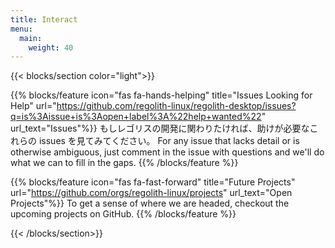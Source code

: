 ```yaml
---
title: Interact
menu:
  main:
    weight: 40
---
```


{{< blocks/section color="light">}}

{{% blocks/feature icon="fas fa-hands-helping" title="Issues Looking for Help" url="https://github.com/regolith-linux/regolith-desktop/issues?q=is%3Aissue+is%3Aopen+label%3A%22help+wanted%22" url_text="Issues"%}}
もしレゴリスの開発に関わりたければ、助けが必要なこれらの issues を見てみてください。 For any issue that lacks detail or is otherwise ambiguous, just comment in the issue with questions and we'll do what we can to fill in the gaps.
{{% /blocks/feature %}}

{{% blocks/feature icon="fas fa-fast-forward" title="Future Projects" url="https://github.com/orgs/regolith-linux/projects" url_text="Open Projects"%}}
To get a sense of where we are headed, checkout the upcoming projects on GitHub.
{{% /blocks/feature %}}

{{< /blocks/section>}}
